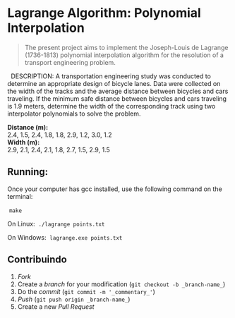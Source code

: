 # Lagrange Algorithm: Polynomial Interpolation
> The present project aims to implement the Joseph-Louis de Lagrange (1736-1813) polynomial interpolation algorithm for the resolution of a transport engineering problem.

<p>
  DESCRIPTION:
A transportation engineering study was conducted to determine an appropriate design of bicycle lanes. Data were collected on the width of the tracks and the average distance between bicycles and cars traveling. If the minimum safe distance between bicycles and cars traveling is 1.9 meters, determine the width of the corresponding track using two interpolator polynomials to solve the problem.
 
</ p>

<strong> Distance (m): </strong> <br />
2.4, 1.5, 2.4, 1.8, 1.8, 2.9, 1.2, 3.0, 1.2 <br />
<strong> Width (m): </strong> <br />
2.9, 2.1, 2.4, 2.1, 1.8, 2.7, 1.5, 2.9, 1.5 


## Running:

Once your computer has gcc installed, use the following command on the terminal:

  ``` make ```

On Linux:
  ``` ./lagrange points.txt ```

On Windows:
  ``` lagrange.exe points.txt ```


## Contribuindo
1. _Fork_ <br />
2. Create a _branch_ for your modification (`git checkout -b _branch-name_`) <br />
3. Do the _commit_ (`git commit -m '_commentary_'`) <br />
4. _Push_ (`git push origin _branch-name_`) <br />
5. Create a new _Pull Request_ <br />


